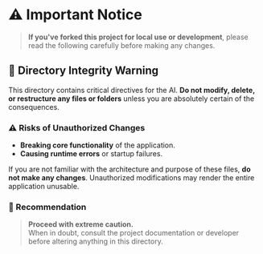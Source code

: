 # ⚠️ Important Notice

> **If you've forked this project for local use or development**, please read the following carefully before making any changes.

## 📁 Directory Integrity Warning

This directory contains critical directives for the AI. **Do not modify, delete, or restructure any files or folders** unless you are absolutely certain of the consequences.

### ⚠️ Risks of Unauthorized Changes

- **Breaking core functionality** of the application.
- **Causing runtime errors** or startup failures.

If you are not familiar with the architecture and purpose of these files, **do not make any changes**. Unauthorized modifications may render the entire application unusable.

### 🛑 Recommendation

> **Proceed with extreme caution.**  
> When in doubt, consult the project documentation or developer before altering anything in this directory.
